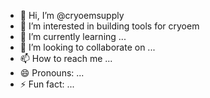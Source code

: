 - 👋 Hi, I’m @cryoemsupply
- 👀 I’m interested in building tools for cryoem
- 🌱 I’m currently learning ...
- 💞️ I’m looking to collaborate on ...
- 📫 How to reach me ...
- 😄 Pronouns: ...
- ⚡ Fun fact: ...

<!---
cryoemsupply/cryoemsupply is a ✨ special ✨ repository because its `README.md` (this file) appears on your GitHub profile.
You can click the Preview link to take a look at your changes.
--->

